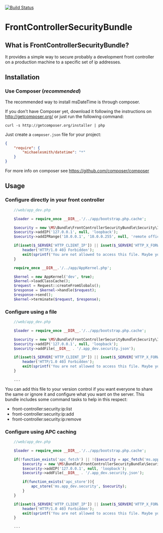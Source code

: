 [![Build Status](https://secure.travis-ci.org/michaelesmith/FrontControllerSecurityBundle.png)](http://secure.travis-ci.org/michaelesmith/FrontControllerSecurityBundle)

FrontControllerSecurityBundle
======

What is FrontControllerSecurityBundle?
-------------------

It provides a simple way to secure probably a development front controller on a production machine to a specific set of ip addresses.

Installation
------------

### Use Composer (*recommended*)

The recommended way to install msDateTime is through composer.

If you don't have Composer yet, download it following the instructions on
http://getcomposer.org/ or just run the following command:

    curl -s http://getcomposer.org/installer | php

Just create a `composer.json` file for your project:

``` json
{
    "require": {
        "michaelesmith/datetime": "*"
    }
}
```

For more info on composer see https://github.com/composer/composer

Usage
---------------

### Configure directly in your front controller

``` php
    //web/app_dev.php

    $loader = require_once __DIR__.'/../app/bootstrap.php.cache';

    $security = new \MS\Bundle\FrontControllerSecurityBundle\Security\IPChecker();
    $security->addIP('127.0.0.1', null, 'loopback');
    $security->addIPRange('10.0.0.1', '10.0.0.255', null, 'remote office');

    if(isset($_SERVER['HTTP_CLIENT_IP']) || isset($_SERVER['HTTP_X_FORWARDED_FOR']) || !$security->isAuthorized(@$_SERVER['REMOTE_ADDR'])){
        header('HTTP/1.0 403 Forbidden');
        exit(sprintf('You are not allowed to access this file. Maybe you are looking for <a href="%1$s">%1$s</a>. Check %2$s for more information.', 'http://' . $_SERVER['HTTP_HOST'], basename(__FILE__)));
    }

    require_once __DIR__.'/../app/AppKernel.php';

    $kernel = new AppKernel('dev', true);
    $kernel->loadClassCache();
    $request = Request::createFromGlobals();
    $response = $kernel->handle($request);
    $response->send();
    $kernel->terminate($request, $response);

```

### Configure using a file

``` php
    //web/app_dev.php

    $loader = require_once __DIR__.'/../app/bootstrap.php.cache';

    $security = new \MS\Bundle\FrontControllerSecurityBundle\Security\IPChecker();
    $security->addIP('127.0.0.1', null, 'loopback');
    $security->addFile(__DIR__ . '/.app_dev.security.json');

    if(isset($_SERVER['HTTP_CLIENT_IP']) || isset($_SERVER['HTTP_X_FORWARDED_FOR']) || !$security->isAuthorized(@$_SERVER['REMOTE_ADDR'])){
        header('HTTP/1.0 403 Forbidden');
        exit(sprintf('You are not allowed to access this file. Maybe you are looking for <a href="%1$s">%1$s</a>. Check %2$s for more information.', 'http://' . $_SERVER['HTTP_HOST'], basename(__FILE__)));
    }

    ...

```

You can add this file to your version control if you want everyone to share the same or ignore it and configure what you want on the server. This bundle includes some command tasks to help in this respect:

 * front-controller:security:ip:list
 * front-controller:security:ip:add
 * front-controller:security:ip:remove

### Configure using APC caching

``` php
    //web/app_dev.php

    $loader = require_once __DIR__.'/../app/bootstrap.php.cache';

    if(!function_exists('apc_fetch') || !($security = apc_fetch('ms.app_dev.security'))){
        $security = new \MS\Bundle\FrontControllerSecurityBundle\Security\IPChecker();
        $security->addIP('127.0.0.1', null, 'loopback');
        $security->addFile(__DIR__ . '/.app_dev.security.json');

        if(function_exists('apc_store')){
            apc_store('ms.app_dev.security', $security);
        }
    }

    if(isset($_SERVER['HTTP_CLIENT_IP']) || isset($_SERVER['HTTP_X_FORWARDED_FOR']) || !$security->isAuthorized(@$_SERVER['REMOTE_ADDR'])){
        header('HTTP/1.0 403 Forbidden');
        exit(sprintf('You are not allowed to access this file. Maybe you are looking for <a href="%1$s">%1$s</a>. Check %2$s for more information.', 'http://' . $_SERVER['HTTP_HOST'], basename(__FILE__)));
    }

    ...

```
